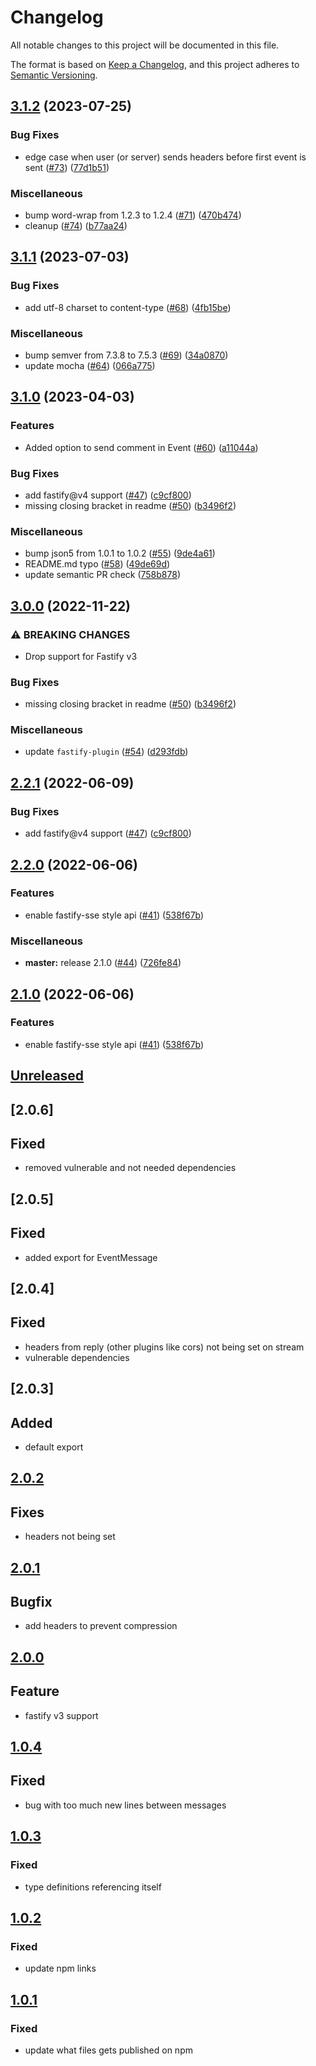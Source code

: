 # Changelog
All notable changes to this project will be documented in this file.

The format is based on [Keep a Changelog](https://keepachangelog.com/en/1.0.0/),
and this project adheres to [Semantic Versioning](https://semver.org/spec/v2.0.0.html).

## [3.1.2](https://github.com/mpetrunic/fastify-sse-v2/compare/v3.1.1...v3.1.2) (2023-07-25)


### Bug Fixes

* edge case when user (or server) sends headers before first event is sent ([#73](https://github.com/mpetrunic/fastify-sse-v2/issues/73)) ([77d1b51](https://github.com/mpetrunic/fastify-sse-v2/commit/77d1b51fea9303ff61f9975a971a5b8df3c6a60e))


### Miscellaneous

* bump word-wrap from 1.2.3 to 1.2.4 ([#71](https://github.com/mpetrunic/fastify-sse-v2/issues/71)) ([470b474](https://github.com/mpetrunic/fastify-sse-v2/commit/470b474e064929deecb9cc74f843741d5306b4f2))
* cleanup ([#74](https://github.com/mpetrunic/fastify-sse-v2/issues/74)) ([b77aa24](https://github.com/mpetrunic/fastify-sse-v2/commit/b77aa24bf1e963fc455e09d38da407b3ea154e6b))

## [3.1.1](https://github.com/NodeFactoryIo/fastify-sse-v2/compare/v3.1.0...v3.1.1) (2023-07-03)


### Bug Fixes

* add utf-8 charset to content-type ([#68](https://github.com/NodeFactoryIo/fastify-sse-v2/issues/68)) ([4fb15be](https://github.com/NodeFactoryIo/fastify-sse-v2/commit/4fb15be2587da286436c54ecf003178ebe39ee53))


### Miscellaneous

* bump semver from 7.3.8 to 7.5.3 ([#69](https://github.com/NodeFactoryIo/fastify-sse-v2/issues/69)) ([34a0870](https://github.com/NodeFactoryIo/fastify-sse-v2/commit/34a08709197549b07f49eb421228ac11a2c80c6f))
* update mocha ([#64](https://github.com/NodeFactoryIo/fastify-sse-v2/issues/64)) ([066a775](https://github.com/NodeFactoryIo/fastify-sse-v2/commit/066a775a2def4ca09178888517f46c0f9cadbe85))

## [3.1.0](https://github.com/NodeFactoryIo/fastify-sse-v2/compare/v3.0.0...v3.1.0) (2023-04-03)

### Features

* Added option to send comment in Event ([#60](https://github.com/NodeFactoryIo/fastify-sse-v2/issues/60)) ([a11044a](https://github.com/NodeFactoryIo/fastify-sse-v2/commit/a11044a618c71cd60658915e36ab9f50661cf5e4))


### Bug Fixes

* add fastify@v4 support ([#47](https://github.com/NodeFactoryIo/fastify-sse-v2/issues/47)) ([c9cf800](https://github.com/NodeFactoryIo/fastify-sse-v2/commit/c9cf800eb95e47f2122b2a0a667fb993408818ec))
* missing closing bracket in readme ([#50](https://github.com/NodeFactoryIo/fastify-sse-v2/issues/50)) ([b3496f2](https://github.com/NodeFactoryIo/fastify-sse-v2/commit/b3496f23fcf03d8224843ce78e0fd05d39dcff83))


### Miscellaneous

* bump json5 from 1.0.1 to 1.0.2 ([#55](https://github.com/NodeFactoryIo/fastify-sse-v2/issues/55)) ([9de4a61](https://github.com/NodeFactoryIo/fastify-sse-v2/commit/9de4a61cc6d64944a648f1e3bbec89a2d7b04cc3))
* README.md typo ([#58](https://github.com/NodeFactoryIo/fastify-sse-v2/issues/58)) ([49de69d](https://github.com/NodeFactoryIo/fastify-sse-v2/commit/49de69dfc5d5f2f6d592f3498b7cf7f3ea7be9d7))
* update semantic PR check ([758b878](https://github.com/NodeFactoryIo/fastify-sse-v2/commit/758b878a6a0f081a42ff3b04af15f09ab02b3b3b))

## [3.0.0](https://github.com/NodeFactoryIo/fastify-sse-v2/compare/v2.2.1...v3.0.0) (2022-11-22)


### ⚠ BREAKING CHANGES

* Drop support for Fastify v3

### Bug Fixes

* missing closing bracket in readme ([#50](https://github.com/NodeFactoryIo/fastify-sse-v2/issues/50)) ([b3496f2](https://github.com/NodeFactoryIo/fastify-sse-v2/commit/b3496f23fcf03d8224843ce78e0fd05d39dcff83))


### Miscellaneous

* update `fastify-plugin` ([#54](https://github.com/NodeFactoryIo/fastify-sse-v2/issues/54)) ([d293fdb](https://github.com/NodeFactoryIo/fastify-sse-v2/commit/d293fdb233258ecc73538b793dca708d8332bd2a))

## [2.2.1](https://github.com/NodeFactoryIo/fastify-sse-v2/compare/v2.2.0...v2.2.1) (2022-06-09)


### Bug Fixes

* add fastify@v4 support ([#47](https://github.com/NodeFactoryIo/fastify-sse-v2/issues/47)) ([c9cf800](https://github.com/NodeFactoryIo/fastify-sse-v2/commit/c9cf800eb95e47f2122b2a0a667fb993408818ec))

## [2.2.0](https://github.com/NodeFactoryIo/fastify-sse-v2/compare/v2.1.0...v2.2.0) (2022-06-06)


### Features

* enable fastify-sse style api ([#41](https://github.com/NodeFactoryIo/fastify-sse-v2/issues/41)) ([538f67b](https://github.com/NodeFactoryIo/fastify-sse-v2/commit/538f67beb80ab11180f62bf2cccf637e781605cf))


### Miscellaneous

* **master:** release 2.1.0 ([#44](https://github.com/NodeFactoryIo/fastify-sse-v2/issues/44)) ([726fe84](https://github.com/NodeFactoryIo/fastify-sse-v2/commit/726fe8494864d83b807ff16a7ca7b459e80bacc7))

## [2.1.0](https://github.com/NodeFactoryIo/fastify-sse-v2/compare/v2.0.6...v2.1.0) (2022-06-06)


### Features

* enable fastify-sse style api ([#41](https://github.com/NodeFactoryIo/fastify-sse-v2/issues/41)) ([538f67b](https://github.com/NodeFactoryIo/fastify-sse-v2/commit/538f67beb80ab11180f62bf2cccf637e781605cf))

## [Unreleased]
## [2.0.6]

## Fixed
- removed vulnerable and not needed dependencies
## [2.0.5]

## Fixed
- added export for EventMessage

## [2.0.4]

## Fixed
- headers from reply (other plugins like cors) not being set on stream
- vulnerable dependencies

## [2.0.3]

## Added
- default export

## [2.0.2]
## Fixes
- headers not being set

## [2.0.1]
## Bugfix
- add headers to prevent compression

## [2.0.0]
## Feature
- fastify v3 support

## [1.0.4]
## Fixed
- bug with too much new lines between messages

## [1.0.3]
### Fixed
- type definitions referencing itself

## [1.0.2]
### Fixed
- update npm links

## [1.0.1]
### Fixed
- update what files gets published on npm

[Unreleased]: https://github.com/nodefactoryio/fastify-sse-v2/compare/v2.0.2...HEAD
[2.0.2]: https://github.com/nodefactoryio/fastify-sse-v2/compare/v2.0.1...v2.0.2
[2.0.1]: https://github.com/nodefactoryio/fastify-sse-v2/compare/v2.0.0...v2.0.1
[2.0.0]: https://github.com/nodefactoryio/fastify-sse-v2/compare/v1.0.4...v2.0.0
[1.0.4]: https://github.com/nodefactoryio/fastify-sse-v2/compare/v1.0.3...v1.0.4
[1.0.3]: https://github.com/nodefactoryio/fastify-sse-v2/compare/v1.0.2...v1.0.3
[1.0.2]: https://github.com/nodefactoryio/fastify-sse-v2/compare/v1.0.1...v1.0.2
[1.0.1]: https://github.com/nodefactoryio/fastify-sse-v2/compare/v1.0.0...v1.0.1
[1.0.0]: https://github.com/nodefactoryio/fastify-sse-v2/releases/tag/v1.0.0
